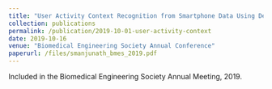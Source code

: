 ```yaml
---
title: "User Activity Context Recognition from Smartphone Data Using Deep Neural Networks"
collection: publications
permalink: /publication/2019-10-01-user-activity-context
date: 2019-10-16
venue: "Biomedical Engineering Society Annual Conference"
paperurl: /files/smanjunath_bmes_2019.pdf
---
```


Included in the Biomedical Engineering Society Annual Meeting, 2019.
